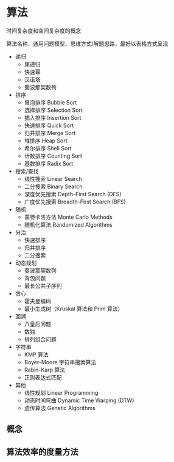 # 算法

时间复杂度和空间复杂度的概念

算法名称、通用问题模型、思维方式/解题思路，最好以表格方式呈现

- 递归
  - 尾递归
  - 快速幂
  - 汉诺塔
  - 斐波那契数列
- 排序
  - 冒泡排序 Bubble Sort
  - 选择排序 Selection Sort
  - 插入排序 Insertion Sort
  - 快速排序 Quick Sort
  - 归并排序 Merge Sort
  - 堆排序 Heap Sort
  - 希尔排序 Shell Sort
  - 计数排序 Counting Sort
  - 基数排序 Radix Sort
- 搜索/查找
  - 线性搜索 Linear Search
  - 二分搜索 Binary Search
  - 深度优先搜索 Depth-First Search (DFS)
  - 广度优先搜索 Breadth-First Search (BFS)
- 随机
  - 蒙特卡洛方法 Monte Carlo Methods
  - 随机化算法 Randomized Algorithms
- 分治
  - 快速排序
  - 归并排序
  - 二分搜索
- 动态规划
  - 斐波那契数列
  - 背包问题
  - 最长公共子序列
- 贪心
  - 霍夫曼编码
  - 最小生成树（Kruskal 算法和 Prim 算法）
- 回溯
  - 八皇后问题
  - 数独
  - 排列组合问题
- 字符串
  - KMP 算法
  - Boyer-Moore 字符串搜索算法
  - Rabin-Karp 算法
  - 正则表达式匹配
- 其他
  - 线性规划 Linear Programming
  - 动态时间弯曲 Dynamic Time Warping (DTW)
  - 遗传算法 Genetic Algorithms

## 概念

## 算法效率的度量方法

##
